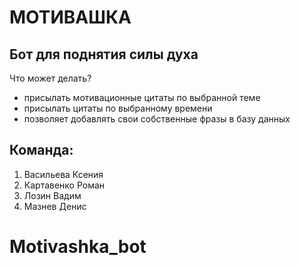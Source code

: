 # МОТИВАШКА 
## Бот для поднятия силы духа

Что может делать?<br/>
* присылать мотивационные цитаты по выбранной теме<br/>
* присылать цитаты по выбранному времени<br/>
* позволяет добавлять свои собственные фразы в базу данных

## Команда: 
1. Васильева Ксения<br/>
2. Картавенко Роман<br/>
3. Лозин Вадим<br/>
4. Мазнев Денис
# Motivashka_bot

